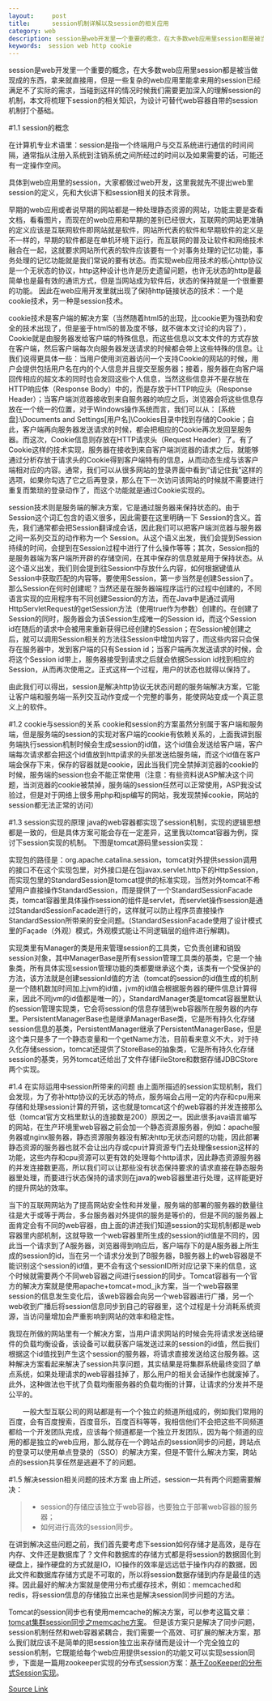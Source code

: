 ```yaml
---
layout:     post
title:      session机制详解以及session的相关应用
category: web 
description: session是web开发里一个重要的概念，在大多数web应用里session都是被当做现成的东西，拿来就直接用，但是一些复杂的web应用里能拿来用的session已经满足不了实际的需求，当碰到这样的情况时候我们需要更加深入的理解session的机制，本文将梳理下session的相关知识，为设计可替代web容器自带的session机制打个基础。
keywords:  session web http cookie
---
```


session是web开发里一个重要的概念，在大多数web应用里session都是被当做现成的东西，拿来就直接用，但是一些复杂的web应用里能拿来用的session已经满足不了实际的需求，当碰到这样的情况时候我们需要更加深入的理解session的机制，本文将梳理下session的相关知识，为设计可替代web容器自带的session机制打个基础。
 
#1.1 session的概念
 
在计算机专业术语里：session是指一个终端用户与交互系统进行通信的时间间隔，通常指从注册入系统到注销系统之间所经过的时间以及如果需要的话，可能还有一定操作空间。
 
具体到web应用里的session，大家都做过web开发，这里我就先不提出web里session的定义，先和大伙讲下和session相关的技术背景。
 
早期的web应用或者说早期的网站都是一种处理静态资源的网站，功能主要是查看文档，看看图片，而现在的web应用和早期的差别已经很大，互联网的网站更准确的定义应该是互联网软件即网站就是软件，网站所代表的软件和早期软件的定义是不一样的，早期的软件都是在单机环境下运行，而互联网的普及让软件和网络技术融合在一起，这就要求网站所代表的软件应该要有一个对事务处理的记忆功能，事务处理的记忆功能就是我们常说的要有状态。而实现web应用技术的核心http协议是一个无状态的协议，http这种设计也许是历史遗留问题，也许无状态的http是最简单也是最有效的通讯方式，但是当网站成为软件后，状态的保持就是一个很重要的功能。
因此在web应用开发里就出现了保持http链接状态的技术：一个是cookie技术，另一种是session技术。
 
cookie技术是客户端的解决方案（当然随着html5的出现，比cookie更为强劲和安全的技术出现了，但是鉴于html5的普及度不够，就不做本文讨论的内容了），Cookie就是由服务器发给客户端的特殊信息，而这些信息以文本文件的方式存放在客户端，然后客户端每次向服务器发送请求的时候都会带上这些特殊的信息。让我们说得更具体一些：当用户使用浏览器访问一个支持Cookie的网站的时候，用户会提供包括用户名在内的个人信息并且提交至服务器；接着，服务器在向客户端回传相应的超文本的同时也会发回这些个人信息，当然这些信息并不是存放在HTTP响应体（Response Body）中的，而是存放于HTTP响应头（Response Header）；当客户端浏览器接收到来自服务器的响应之后，浏览器会将这些信息存放在一个统一的位置，对于Windows操作系统而言，我们可以从： [系统盘]:\Documents and Settings\[用户名]\Cookies目录中找到存储的Cookie；自此，客户端再向服务器发送请求的时候，都会把相应的Cookie再次发回至服务器。而这次，Cookie信息则存放在HTTP请求头（Request Header）了。有了Cookie这样的技术实现，服务器在接收到来自客户端浏览器的请求之后，就能够通过分析存放于请求头的Cookie得到客户端特有的信息，从而动态生成与该客户端相对应的内容。通常，我们可以从很多网站的登录界面中看到“请记住我”这样的选项，如果你勾选了它之后再登录，那么在下一次访问该网站的时候就不需要进行重复而繁琐的登录动作了，而这个功能就是通过Cookie实现的。
 
session技术则是服务端的解决方案，它是通过服务器来保持状态的。由于Session这个词汇包含的语义很多，因此需要在这里明确一下 Session的含义。首先，我们通常都会把Session翻译成会话，因此我们可以把客户端浏览器与服务器之间一系列交互的动作称为一个 Session。从这个语义出发，我们会提到Session持续的时间，会提到在Session过程中进行了什么操作等等；其次，Session指的是服务器端为客户端所开辟的存储空间，在其中保存的信息就是用于保持状态。从这个语义出发，我们则会提到往Session中存放什么内容，如何根据键值从 Session中获取匹配的内容等。要使用Session，第一步当然是创建Session了。那么Session在何时创建呢？当然还是在服务器端程序运行的过程中创建的，不同语言实现的应用程序有不同创建Session的方法，而在Java中是通过调用HttpServletRequest的getSession方法（使用true作为参数）创建的。在创建了Session的同时，服务器会为该Session生成唯一的Session id，而这个Session id在随后的请求中会被用来重新获得已经创建的Session；在Session被创建之后，就可以调用Session相关的方法往Session中增加内容了，而这些内容只会保存在服务器中，发到客户端的只有Session id；当客户端再次发送请求的时候，会将这个Session id带上，服务器接受到请求之后就会依据Session id找到相应的Session，从而再次使用之。正式这样一个过程，用户的状态也就得以保持了。
 
由此我们可以得出，session是解决http协议无状态问题的服务端解决方案，它能让客户端和服务端一系列交互动作变成一个完整的事务，能使网站变成一个真正意义上的软件。
 
#1.2 cookie与session的关系
cookie和session的方案虽然分别属于客户端和服务端，但是服务端的session的实现对客户端的cookie有依赖关系的，上面我讲到服务端执行session机制时候会生成session的id值，这个id值会发送给客户端，客户端每次请求都会把这个id值放到http请求的头部发送给服务端，而这个id值在客户端会保存下来，保存的容器就是cookie，因此当我们完全禁掉浏览器的cookie的时候，服务端的session也会不能正常使用（注意：有些资料说ASP解决这个问题，当浏览器的cookie被禁掉，服务端的session任然可以正常使用，ASP我没试验过，但是对于网络上很多用php和jsp编写的网站，我发现禁掉cookie，网站的session都无法正常的访问）
 
#1.3 session实现的原理
java的web容器都实现了session机制，实现的逻辑思想都是一致的，但是具体方案可能会存在一定差异，这里我以tomcat容器为例，探讨下session实现的机制。
下图是tomcat源码里session实现：
 

实现包的路径是：org.apache.catalina.session，tomcat对外提供session调用的接口不在这个实现包里，对外接口是在包javax.servlet.http下的HttpSession，而实现包里的StandardSession是tomcat提供的标准实现，当然对外tomcat不希望用户直接操作StandardSession，而是提供了一个StandardSessionFacade类，tomcat容器里具体操作session的组件是servlet，而servlet操作session是通过StandardSessionFacade进行的，这样就可以防止程序员直接操作StandardSession所带来的安全问题。(StandardSessionFacade使用了设计模式里的Façade（外观）模式，外观模式能让不同逻辑层的组件进行解耦)。
 
实现类里有Manager的类是用来管理session的工具类，它负责创建和销毁session对象，其中ManagerBase是所有session管理工具类的基类，它是一个抽象类，所有具体实现session管理功能的类都要继承这个类，该类有一个受保护的方法，该方法就是创建sessionId值的方法（tomcat的session的id值生成的机制是一个随机数加时间加上jvm的id值，jvm的id值会根据服务器的硬件信息计算得来，因此不同jvm的id值都是唯一的），StandardManager类是tomcat容器里默认的session管理实现类，它会将session的信息存储到web容器所在服务器的内存里。PersistentManagerBase也是继承ManagerBase类，它是所有持久化存储session信息的基类，PersistentManager继承了PersistentManagerBase，但是这个类只是多了一个静态变量和一个getName方法，目前看来意义不大，对于持久化存储session，tomcat还提供了StoreBase的抽象类，它是所有持久化存储session的基类，另外tomcat还给出了文件存储FileStore和数据存储JDBCStore两个实现。
 
#1.4 在实际运用中session所带来的问题
由上面所描述的session实现机制，我们会发现，为了弥补http协议的无状态的特点，服务端会占用一定的内存和cpu用来存储和处理session计算的开销，这也就是tomcat这个的web容器的并发连接那么低（tomcat官方文档里默认的连接数是200）原因之一。因此很多java语言编写的网站，在生产环境里web容器之前会加一个静态资源服务器，例如：apache服务器或nginx服务器，静态资源服务器没有解决http无状态问题的功能，因此部署静态资源的服务器也就不会让出内存或cpu计算资源专门去处理像session这样的功能，这些内存和cpu资源可以更有效的处理每个http请求，因此静态资源服务器的并发连接数更高，所以我们可以让那些没有状态保持要求的请求直接在静态服务器里处理，而要进行状态保持的请求则在java的web容器里进行处理，这样能更好的提升网站的效率。
 
当下的互联网网站为了提高网站安全性和并发量，服务端的部署的服务器的数量往往是大于或等于两台，多台服务器对外提供的服务是等价的，但是不同的服务器上面肯定会有不同的web容器，由上面的讲述我们知道session的实现机制都是web容器里内部机制，这就导致一个web容器里所生成的session的id值是不同的，因此当一个请求到了A服务器，浏览器得到响应后，客户端存下的是A服务器上所生成的session的id，当在另一个请求分发到了B服务器，B服务器上的web容器是不能识别这个session的id值，更不会有这个sessionID所对应记录下来的信息，这个时候就需要两个不同web容器之间进行session的同步。Tomcat容器有一个官方的解决方案就是使用apache+tomcat+mod_jk方案，当一个web容器里session的信息发生变化后，该web容器会向另一个web容器进行广播，另一个web收到广播后将session信息同步到自己的容器里，这个过程是十分消耗系统资源，当访问量增加会严重影响到网站的效率和稳定性。
 
我现在所做的网站里有一个解决方案，当用户请求网站的时候会先将请求发送给硬件的负载均衡设备，该设备可以截获客户端发送过来的session的id值，然后我们根据这个id值找到产生这个session的服务器，将请求直接发送给这台服务器。这种解决方案看起来解决了session共享问题，其实结果是将集群系统最终变回了单点系统，如果处理请求的web容器挂掉了，那么用户的相关会话操作也就废掉了。此外，这种做法也干扰了负载均衡服务器的负载均衡的计算，让请求的分发并不是公平的。
 
　　一般大型互联公司的网站都是有一个个独立的频道所组成的，例如我们常用的百度，会有百度搜索，百度音乐，百度百科等等，我相信他们不会把这些不同频道都给一个开发团队完成，应该每个频道都是一个独立开发团队，因为每个频道的应用的都是独立的web应用，那么就存在一个跨站点的session同步的问题，跨站点的登录可以使用单点登录的（SSO）的解决方案，但是不管什么解决方案，跨站点的session共享任然是逃避不了的问题。
 
#1.5 解决session相关问题的技术方案
由上所述，session一共有两个问题需要解决：
>* session的存储应该独立于web容器，也要独立于部署web容器的服务器；
>* 如何进行高效的session同步。

在讲到解决这些问题之前，我们首先要考虑下session如何存储才是高效，是存在内存、文件还是数据库了？文件和数据库的存储方式都是将session的数据固化到硬盘上，操作硬盘的方式就是IO，IO操作的效率是远远低于操作内存的数据，因此文件和数据库存储方式是不可取的，所以将session数据存储到内存是最佳的选择。因此最好的解决方案就是使用分布式缓存技术，例如：memcached和redis，将session信息的存储独立出来也是解决session同步问题的方法。

Tomcat的session同步也有使用memcache的解决方案，可以参考这篇文章：[tomcat集群session同步之memcache方案](http://blog.sina.com.cn/s/blog_5376c71901017bqx.html)。
但是该方案只是解决了同步问题，session机制任然和web容器紧耦合，我们需要一个高效、可扩展的解决方案，那么我们就应该不是简单的把session独立出来存储而是设计一个完全独立的session机制，它既能给每个web应用提供session的功能又可以实现session同步，下面是一篇用zookeeper实现的分布式session方案：[基于ZooKeeper的分布式Session实现](http://blog.csdn.net/jacktan/article/details/6112806)。


[Source Link](http://www.cnblogs.com/sharpxiajun/p/3395607.html)